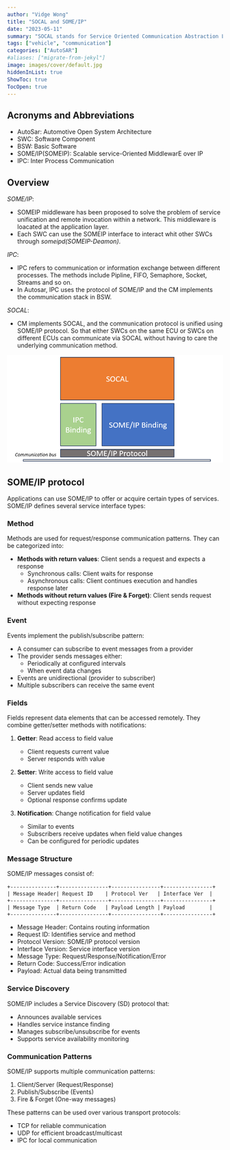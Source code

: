 ```yaml
---
author: "Vidge Wong"
title: "SOCAL and SOME/IP"
date: "2023-05-11"
summary: "SOCAL stands for Service Oriented Communication Abstraction Layer, how is it related to SOME/IP?"
tags: ["vehicle", "communication"]
categories: ["AutoSAR"]
#aliases: ["migrate-from-jekyl"]
image: images/cover/default.jpg
hiddenInList: true
ShowToc: true
TocOpen: true
---
```


## Acronyms and Abbreviations
- AutoSar: Automotive Open System Architecture  
- SWC: Software Component
- BSW: Basic Software
- SOME/IP(SOMEIP): Scalable service-Oriented MiddlewarE over IP  
- IPC: Inter Process Communication

## Overview

*SOME/IP*: 
- SOMEIP middleware has been proposed to solve the problem of service unification and remote invocation within a network. This middleware is loacated at the application layer. 
- Each SWC can use the SOMEIP interface to interact whit other SWCs through *someipd(SOMEIP-Deamon)*.

*IPC*: 
- IPC refers to communication or information exchange between different processes. The methods include Pipline, FIFO, Semaphore, Socket, Streams and so on.
- In Autosar, IPC uses the protocol of SOME/IP and the CM implements the communication stack in BSW.

*SOCAL*: 
- CM implements SOCAL, and the communication protocol is unified using SOME/IP protocol. So that either SWCs on the same ECU or SWCs on different ECUs can communicate via SOCAL without having to care the underlying communication method.

![SOCAL FRAMEWORK](socal.png)

## SOME/IP protocol
Applications can use SOME/IP to offer or acquire certain types of services. SOME/IP defines several service interface types:

### Method
Methods are used for request/response communication patterns. They can be categorized into:
- **Methods with return values**: Client sends a request and expects a response
  - Synchronous calls: Client waits for response
  - Asynchronous calls: Client continues execution and handles response later
- **Methods without return values (Fire & Forget)**: Client sends request without expecting response

### Event
Events implement the publish/subscribe pattern:
- A consumer can subscribe to event messages from a provider
- The provider sends messages either:
  - Periodically at configured intervals
  - When event data changes
- Events are unidirectional (provider to subscriber)
- Multiple subscribers can receive the same event

### Fields
Fields represent data elements that can be accessed remotely. They combine getter/setter methods with notifications:

1. **Getter**: Read access to field value
   - Client requests current value
   - Server responds with value

2. **Setter**: Write access to field value
   - Client sends new value
   - Server updates field
   - Optional response confirms update

3. **Notification**: Change notification for field value
   - Similar to events
   - Subscribers receive updates when field value changes
   - Can be configured for periodic updates

### Message Structure
SOME/IP messages consist of:

```
+---------------+----------------+----------------+----------------+
| Message Header| Request ID    | Protocol Ver   | Interface Ver  |
+---------------+----------------+----------------+----------------+
| Message Type  | Return Code   | Payload Length | Payload        |
+---------------+----------------+----------------+----------------+
```

- Message Header: Contains routing information
- Request ID: Identifies service and method
- Protocol Version: SOME/IP protocol version
- Interface Version: Service interface version
- Message Type: Request/Response/Notification/Error
- Return Code: Success/Error indication
- Payload: Actual data being transmitted

### Service Discovery
SOME/IP includes a Service Discovery (SD) protocol that:
- Announces available services
- Handles service instance finding
- Manages subscribe/unsubscribe for events
- Supports service availability monitoring

### Communication Patterns
SOME/IP supports multiple communication patterns:
1. Client/Server (Request/Response)
2. Publish/Subscribe (Events)
3. Fire & Forget (One-way messages)

These patterns can be used over various transport protocols:
- TCP for reliable communication
- UDP for efficient broadcast/multicast
- IPC for local communication